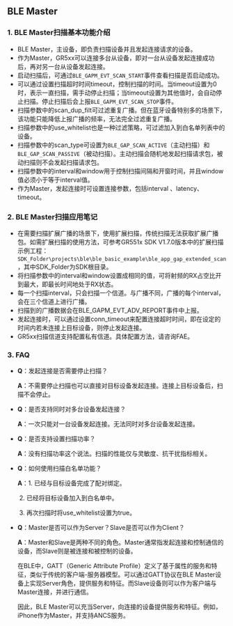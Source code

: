 ## BLE Master

### 1. BLE Master扫描基本功能介绍

-	BLE Master，主设备，即负责扫描设备并且发起连接请求的设备。
-	作为Master，GR5xx可以连接多台从设备，即对一台从设备发起连接成功后，再对另一台从设备发起连接。
-	启动扫描后，可通过`BLE_GAPM_EVT_SCAN_START`事件查看扫描是否启动成功。
-	可以通过设置扫描超时时间timeout，控制扫描的时间。当timeout设置为0时，表示一直扫描，需手动停止扫描；当timeout设置为其他值时，会自动停止扫描。停止扫描后会上报`BLE_GAPM_EVT_SCAN_STOP`事件。
-	扫描参数中的scan_dup_filt可过滤重复广播。但在蓝牙设备特别多的场景下，该功能只能降低上报广播的频率，无法完全过滤重复广播。
-	扫描参数中的use_whitelist也是一种过滤策略，可过滤加入到白名单列表中的设备。
-	扫描参数中的scan_type可设置为`BLE_GAP_SCAN_ACTIVE`（主动扫描）和`BLE_GAP_SCAN_PASSIVE`（被动扫描）。主动扫描会随机地发起扫描请求包，被动扫描则不会发起扫描请求包。
-	扫描参数中的interval和window用于控制扫描间隔和开窗时间，并且window值必须小于等于interval值。
-	作为Master，发起连接时可设置连接参数，包括interval 、latency、timeout。

### 2. BLE Master扫描应用笔记

- 在需要扫描扩展广播的场景下，使用扩展扫描，传统扫描无法获取扩展广播包。如需扩展扫描的使用方法，可参考GR551x SDK V1.7.0版本中的扩展扫描示例工程：`SDK_Folder\projects\ble\ble_basic_example\ble_app_gap_extended_scan`，其中SDK_Folder为SDK根目录。
- 将扫描参数中的interval和window设置成相同的值，可将射频的RX占空比开到最大，即最长时间地处于RX状态。
- 每一个扫描interval，只会扫描一个信道。与广播不同，广播的每个interval，会在三个信道上进行广播。
- 扫描到的广播数据会在BLE_GAPM_EVT_ADV_REPORT事件中上报。
- 发起连接时，可以通过设置conn_timeout来配置连接超时时间，即在设定的时间内若未连接上目标设备，则停止发起连接。
- GR5xx扫描信道支持配置私有信道。具体配置方法，请咨询FAE。

### 3. FAQ

- **Q**：发起连接是否需要停止扫描？

  **A**：不需要停止扫描也可以直接对目标设备发起连接。连接上目标设备后，扫描不会停止。

- **Q**：是否支持同时对多台设备发起连接？

  **A**：一次只能对一台设备发起连接。无法同时对多台设备发起连接。

- **Q**：是否支持设置扫描功率？

  **A**：没有扫描功率这个说法。扫描的性能仅与灵敏度、抗干扰指标相关。

- **Q**：如何使用扫描白名单功能？

  **A**：1. 已经与目标设备完成了配对绑定。

  ​      2. 已经将目标设备加入到白名单中。

  ​      3. 再次扫描时将use_whitelist设置为true。

- **Q**：Master是否可以作为Server？Slave是否可以作为Client？

  **A**：Master和Slave是两种不同的角色。Master通常指发起连接和控制通信的设备，而Slave则是被连接和被控制的设备。

  在BLE中，GATT（Generic Attribute Profile）定义了基于属性的服务和特征，类似于传统的客户端-服务器模型。可以通过GATT协议在BLE Master设备上实现Server角色，提供服务和特征。而Slave设备则可以作为客户端与Master连接，并进行通信。

  因此，BLE Master可以充当Server，向连接的设备提供服务和特征。例如，iPhone作为Master，并支持ANCS服务。

  
